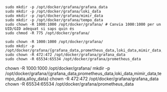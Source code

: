 ```
sudo mkdir -p /opt/docker/grafana/grafana_data
sudo mkdir -p /opt/docker/grafana/loki_data
sudo mkdir -p /opt/docker/grafana/mimir_data
sudo mkdir -p /opt/docker/grafana/tempo_data
sudo chown -R 1000:1000 /opt/docker/grafana/ # Canvia 1000:1000 per un UID/GID adequat si saps quin és
sudo chmod -R 775 /opt/docker/grafana/
```
```
sudo chown -R 1000:1000 /opt/docker/grafana/
sudo mkdir -p /opt/docker/grafana/{grafana_data,prometheus_data,loki_data,mimir_data,tempo_data,alloy_data}
sudo chown -R 472:472 /opt/docker/grafana/grafana_data
sudo chown -R 65534:65534 /opt/docker/grafana/prometheus_data
```
chown -R 1000:1000 /opt/docker/grafana/
mkdir -p /opt/docker/grafana/{grafana_data,prometheus_data,loki_data,mimir_data,tempo_data,alloy_data}
chown -R 472:472 /opt/docker/grafana/grafana_data
chown -R 65534:65534 /opt/docker/grafana/prometheus_data
